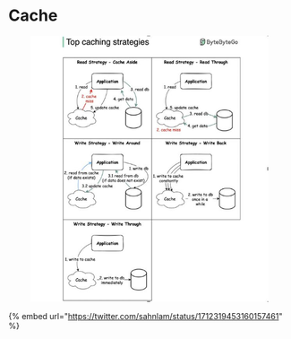 # Cache



<div data-full-width="true">

<figure><img src="../../.gitbook/assets/image (1) (1).png" alt=""><figcaption></figcaption></figure>

</div>

{% embed url="https://twitter.com/sahnlam/status/1712319453160157461" %}
